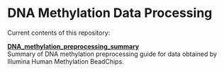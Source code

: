 # DNA Methylation Data Processing

Current contents of this repository:


[**DNA_methylation_preprocessing_summary**](https://github.com/ucl-medical-genomics/DNA_methylation_data_processing/blob/master/DNA_methylation_preprocessing_summary.md)\
Summary of DNA methylation preprocessing guide for data obtained by Illumina Human Methylation BeadChips.
